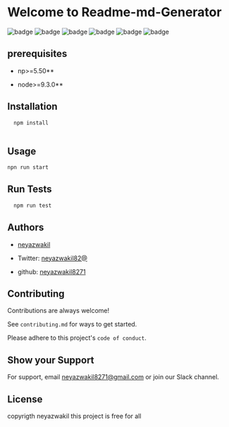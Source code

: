 
# Welcome to Readme-md-Generator





![badge](https://img.shields.io/badge/version-0.50-blue)
![badge](https://img.shields.io/badge/npm-%3E%3D5.5.50-blue)
![badge](https://img.shields.io/badge/node-%3E%3D9.1.30-blue)
![badge](https://img.shields.io/badge/documentation-yes-brightgreen)
![badge](https://img.shields.io/badge/maintained-yes-green)
![badge](https://img.shields.io/badge/license-open-yellowgreen)



## prerequisites
* np>=5.50**

* node>=9.3.0**
## Installation



```bash
  npm install 
  
```
    
## Usage

```javascript
npn run start
```


## Run Tests

```bash
  npm run test
```


## Authors

- [neyazwakil](https://github.com/Neyazwakil/gitassign)

- Twitter: [neyazwakil82@](https://twitter.com/your_twitter_id)
- github:  [neyazwakil8271](https://github.com/)


## Contributing

Contributions are always welcome!

See `contributing.md` for ways to get started.

Please adhere to this project's `code of conduct`.


## Show your Support

For support, email neyazwakil8271@gmail.com or join our Slack channel.


## License

copyrigth neyazwakil this project is free for all 
